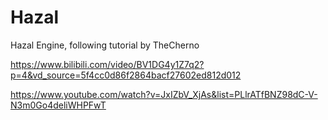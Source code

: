 # Hazal
Hazal Engine, following tutorial by TheCherno

https://www.bilibili.com/video/BV1DG4y1Z7q2?p=4&vd_source=5f4cc0d86f2864bacf27602ed812d012

https://www.youtube.com/watch?v=JxIZbV_XjAs&list=PLlrATfBNZ98dC-V-N3m0Go4deliWHPFwT
